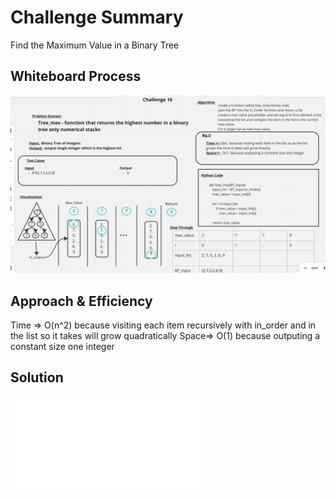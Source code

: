 # Challenge Summary
Find the Maximum Value in a Binary Tree

## Whiteboard Process
![Image of Whiteboard](./401CodeChallenge16.png)

## Approach & Efficiency
Time => O(n^2)  because visiting each item recursively with in_order and in the list so it takes will grow quadratically
Space=>  O(1)  because outputing a constant size one integer

## Solution
![Link to Code in Binary Tree class](../../data_structures/binary_tree.py)
